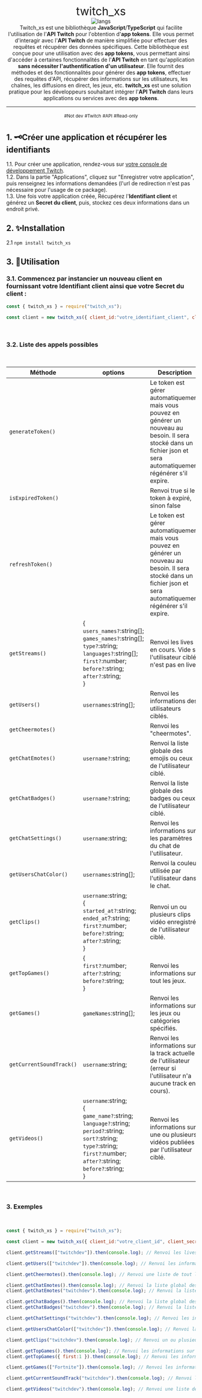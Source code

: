 <div align=center>
<span style="font-size:30px;">twitch_xs</span><br>
<img alt="langs" src="https://github-readme-stats.vercel.app/api/top-langs/?username=Ix-xs&exclude_repo=metamob_xs,ytb_xs,Oaky&langs_count=5&custom_title=Languages&title_color=2986cc&text_color=2986cc&icon_color=2986cc&show_icons=true&theme=tokyonight&hide_border=true&border_radius=10">
<br>
Twitch_xs est une bibliothèque <b>JavaScript</b>/<b>TypeScript</b> qui facilite l'utilisation de l'<b>API Twitch</b> pour l'obtention d'<b>app tokens</b>. Elle vous permet d'interagir avec l'<b>API Twitch</b> de manière simplifiée pour effectuer des requêtes et récupérer des données spécifiques. Cette bibliothèque est conçue pour une utilisation avec des <b>app tokens</b>, vous permettant ainsi d'accéder à certaines fonctionnalités de l'<b>API Twitch</b> en tant qu'application <b>sans nécessiter l'authentification d'un utilisateur</b>. Elle fournit des méthodes et des fonctionnalités pour générer des <b>app tokens</b>, effectuer des requêtes d'API, récupérer des informations sur les utilisateurs, les chaînes, les diffusions en direct, les jeux, etc. <b>twitch_xs</b> est une solution pratique pour les développeurs souhaitant intégrer l'<b>API Twitch</b> dans leurs applications ou services avec des <b>app tokens</b>.

___
<sup>#Not dev</sup> <sup>#Twitch</sup> <sup>#API</sup> <sup>#Read-only<sup>
<br>
</div>

<h2>1. 🗝️Créer une application et récupérer les identifiants</h2>
1.1. Pour créer une application, rendez-vous sur <a href="https://dev.twitch.tv/console">votre console de développement Twitch</a>.<br>
1.2. Dans la partie "Applications", cliquez sur "Enregistrer votre application", puis renseignez les informations demandées (l'url de redirection n'est pas nécessaire pour l'usage de ce package).<br>
1.3. Une fois votre application créée, Récupérez l'<b>Identifiant client</b> et générez un <b>Secret du client</b>, puis, stockez ces deux informations dans un endroit privé.
<br>
<h2>2. ✨Installation</h2>

2.1 `npm install twitch_xs`
<br>
<h2>3. 👀Utilisation</h2>
<h3>3.1. Commencez par instancier un nouveau client en fournissant votre <b>Identifiant client</b> ainsi que votre <b>Secret du client</b> :</h3>

```js
const { twitch_xs } = require("twitch_xs");

const client = new twitch_xs({ client_id:"votre_identifiant_client", client_secret:"votre_secret_du_client" });
```

<br>
<h3>3.2. Liste des appels possibles</h3>
<br>

Méthode | options | Description |
| --- | --- | --- |
| `generateToken()` | | Le token est gérer automatiquement mais vous pouvez en générer un nouveau au besoin. Il sera stocké dans un fichier json et sera automatiquement régénérer s'il expire. |
| `isExpiredToken()` | | Renvoi true si le token à expiré, sinon false |
| `refreshToken()` | | Le token est gérer automatiquement mais vous pouvez en générer un nouveau au besoin. Il sera stocké dans un fichier json et sera automatiquement régénérer s'il expire. |
| `getStreams()` | {<br>`users_names?`:string[];<br>`games_names?`:string[];<br>`type?`:string;<br>`languages?`:string[];<br>`first?`:number;<br>`before?`:string;<br>`after?`:string;<br>} | Renvoi les lives en cours. Vide si l'utilisateur ciblé n'est pas en live. |
| `getUsers()` | `usernames`:string[]; | Renvoi les informations des utilisateurs ciblés. |
| `getCheermotes()` | | Renvoi les "cheermotes". |
| `getChatEmotes()` | `username?`:string; | Renvoi la liste globale des emojis ou ceux de l'utilisateur ciblé. |
| `getChatBadges()` | `username?`:string; | Renvoi la liste globale des badges ou ceux de l'utilisateur ciblé. |
| `getChatSettings()` | `username`:string; | Renvoi les informations sur les paramètres du chat de l'utilisateur. |
| `getUsersChatColor()` | `usernames`:string[]; | Renvoi la couleur utilisée par l'utilisateur dans le chat. |
| `getClips()` | `username`:string;<br>{<br>`started_at?`:string;<br>`ended_at`?:string;<br>`first?`:number;<br>`before?`:string;<br>`after?`:string;<br>} | Renvoi un ou plusieurs clips vidéo enregistrés de l'utilisateur ciblé. |
| `getTopGames()` | {<br>`first?`:number;<br>`after?`:string;<br>`before?`:string;<br>} | Renvoi les informations sur tout les jeux. |
| `getGames()` | `gameNames`:string[]; | Renvoi les informations sur les jeux ou catégories spécifiés. |
| `getCurrentSoundTrack()` | `username`:string; | Renvoi les informations sur la track actuelle de l'utilisateur (erreur si l'utilisateur n'a aucune track en cours). |
| `getVideos()` | `username`:string;<br>{<br>`game_name?`:string;<br>`language?`:string;<br>`period?`:string;<br>`sort?`:string;<br>`type?`:string;<br>`first?`:number;<br>`after?`:string;<br>`before?`:string;<br>} | Renvoi les informations sur une ou plusieurs vidéos publiées par l'utilisateur ciblé. |

<br>
<h3>3. Exemples</h3>
<br>


```js
const { twitch_xs } = require("twitch_xs");

const client = new twitch_xs({ client_id:"votre_client_id", client_secret:"votre_secret_client" });

client.getStreams(["twitchdev"]).then(console.log); // Renvoi les lives des utilisateurs ciblé (vide si l'utilisateur ciblé n'est pas en live).

client.getUsers(["twitchdev"]).then(console.log); // Renvoi les informations sur les utilisateurs ciblés.

client.getCheermotes().then(console.log); // Renvoi une liste de tout les monstres.

client.getChatEmotes().then(console.log); // Renvoi la liste global des emojis.
client.getChatEmotes("twitchdev").then(console.log); // Renvoi la liste des emojis de l'utilisateur ciblé.

client.getChatBadges().then(console.log); // Renvoi la liste global des badges.
client.getChatBadges("twitchdev").then(console.log); // Renvoi la liste des badges de l'utilisateur ciblé.

client.getChatSettings("twitchdev").then(console.log); // Renvoi les informations sur les paramètres de chat de l'utilisateur ciblé.

client.getUsersChatColor(["twitchdev"]).then(console.log); // Renvoi la couleur utilisée dans le chat de chaque utilisateur ciblé.

client.getClips("twitchdev").then(console.log); // Renvoi un ou plusieurs clips vidéo enregistrés de l'utilisateur ciblé.

client.getTopGames().then(console.log); // Renvoi les informations sur tout les jeux.
client.getTopGames({ first:1 }).then(console.log); // Renvoi les information sur le top 1 des jeux.

client.getGames(["Fortnite"]).then(console.log); // Renvoi les informations sur les jeux ciblés.

client.getCurrentSoundTrack("twitchdev").then(console.log); // Renvoi les informations sur la track actuelle de l'utilisateur ciblé (erreur si aucune track).

client.getVideos("twitchdev").then(console.log); // Renvoi une liste des vidéos de l'utilisateur ciblé.
```
